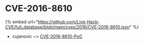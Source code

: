 # CVE-2016-8610
{% embed url="https://github.com/Live-Hack-CVE/full_database/blob/main/cves/2016/CVE-2016-8610.json" %}

* cujanovic ~> [CVE-2016-8610-PoC](https://www.alice-snow.ru/2016/database/cve-2016-8610/cve-2016-8610-poc-cujanovic)